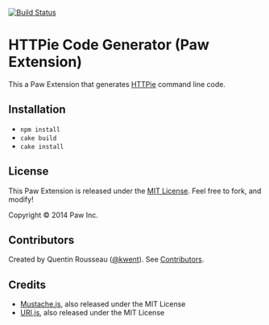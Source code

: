 [![Build Status](https://travis-ci.org/LuckyMarmot/Paw-HTTPieCodeGenerator.svg?branch=master)](https://travis-ci.org/LuckyMarmot/Paw-HTTPieCodeGenerator)

# HTTPie Code Generator (Paw Extension)

This a Paw Extension that generates [HTTPie](https://github.com/jakubroztocil/httpie) command line code.

## Installation

* `npm install`
* `cake build`
* `cake install`

## License

This Paw Extension is released under the [MIT License](LICENSE). Feel free to fork, and modify!

Copyright © 2014 Paw Inc.

## Contributors

Created by Quentin Rousseau ([@kwent](https://github.com/kwent)). See [Contributors](https://github.com/LuckyMarmot/Paw-HTTPieCodeGenerator/graphs/contributors).

## Credits

* [Mustache.js](https://github.com/janl/mustache.js/), also released under the MIT License
* [URI.js](http://medialize.github.io/URI.js/), also released under the MIT License

